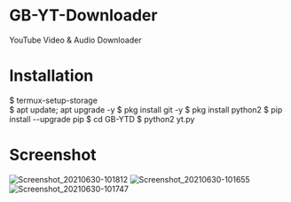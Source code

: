 # GB-YT-Downloader
YouTube Video &amp; Audio Downloader

# Installation
$ termux-setup-storage <br>
$ apt update; apt upgrade -y
$ pkg install git -y
$ pkg install python2
$ pip install --upgrade pip
$ cd GB-YTD
$ python2 yt.py

# Screenshot
![Screenshot_20210630-101812](https://user-images.githubusercontent.com/79633162/123901605-0c9a7f80-d98d-11eb-8ab0-618bac28425f.png)
![Screenshot_20210630-101655](https://user-images.githubusercontent.com/79633162/123901611-0e644300-d98d-11eb-9fc1-33aa117093d1.png)
![Screenshot_20210630-101747](https://user-images.githubusercontent.com/79633162/123901612-0efcd980-d98d-11eb-88d5-0b0081c65614.png)

